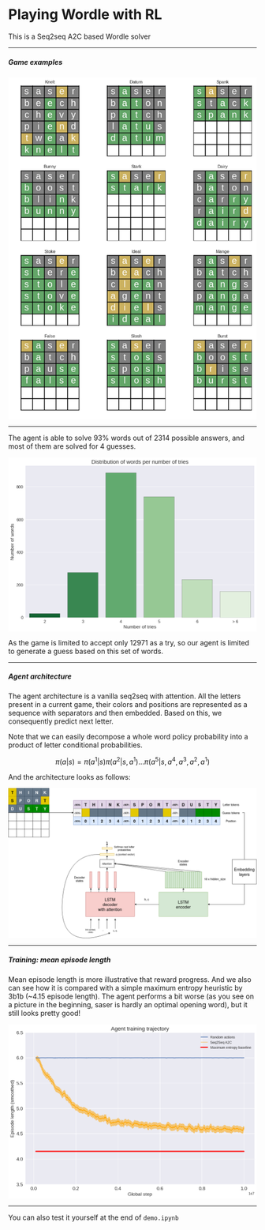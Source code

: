# Playing Wordle with RL

This is a Seq2seq A2C based Wordle solver

-----
##### Game examples
<p align="center">
    <img width='600px' align="center" src="pics/games_examples.png"/>
</p>

-----
The agent is able to solve 93% words out of 2314 possible answers, and most of them are solved for 4 guesses.

<p align="center">
    <img width='600px' align="center" src="pics/tries.png"/>
</p>

As the game is limited to accept only 12971 as a try, so our agent is limited to generate a guess based on this set of words.

-----
##### Agent architecture

The agent architecture is a vanilla seq2seq with attention. All the letters present in a current game, their colors and positions are represented as a sequence with separators and then embedded.
Based on this, we consequently predict next letter.

Note that we can easily decompose a whole word policy probability into a product of letter conditional probabilities.

$$ \pi \big(a | s \big) = 
\pi \big(a^1 | s \big) 
\pi \big(a^2 | s, a^1 \big)
\dots
\pi \big(a^5 | s, a^4, a^3, a^2, a^1 \big) $$

And the architecture looks as follows:

<p align="center">
    <img width='600px' align="center" src="pics/agent.png"/>
</p>

-----
##### Training: mean episode length

Mean episode length is more illustrative that reward progress.
And we also can see how it is compared with a simple maximum entropy heuristic by 3b1b (~4.15 episode length).
The agent performs a bit worse (as you see on a picture in the beginning, saser is hardly an optimal opening word), but it still looks pretty good!

<p align="center">
    <img width='600px' align="center" src="pics/training.png"/>
</p>

-----

You can also test it yourself at the end of `demo.ipynb`
